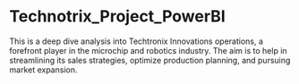 # Technotrix_Project_PowerBI
This is a deep dive analysis into Techtronix Innovations  operations,  a forefront player in the microchip and robotics industry. The aim is to help in streamlining its sales strategies, optimize production planning, and pursuing market expansion. 
